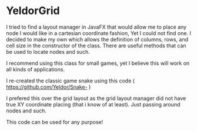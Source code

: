 # YeldorGrid
I tried to find a layout manager in JavaFX that would allow me to place any node I would like in a cartesian coordinate fashion,
Yet I could not find one. I decided to make my own which allows the definition of columns, rows, and cell size in the constructor of the class.
There are useful methods that can be used to locate nodes and such.

I recommend using this class for small games, yet I believe this will work on all kinds of applications. 

I re-created the classic game snake using this code ( https://github.com/Yeldor/Snake- )

I prefered this over the grid layout as the grid layout manager did not have true XY coordinate placing (that i know of at least). 
Just passing around nodes and such. 

This code can be used for any purpose!
